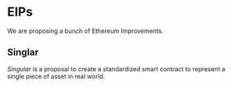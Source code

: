 # EIPs

We are proposing a bunch of Ethereum Improvements. 

## Singlar

*Singular* is a proposal to  create a standardized smart contract to represent a single piece of asset in real world.




